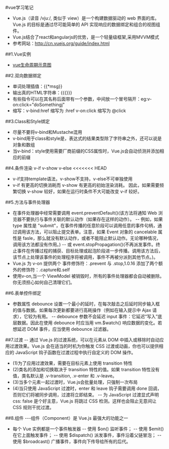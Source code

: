 #vue学习笔记
- Vue.js（读音 /vjuː/, 类似于 view）是一个构建数据驱动的 web 界面的库。Vue.js 的目标是通过尽可能简单的 API 实现响应的数据绑定和组合的视图组件。
- Vue.js结合了react和angularjs的优势，是一个轻量级框架,采用MVVM模式
- 参考网站：http://cn.vuejs.org/guide/index.html

##1.Vue实例

- [vue生命周期示意图](http://cn.vuejs.org/images/lifecycle.png)

##2.双向数据绑定
- 单词处理插值：{{*msg}}
- 输出真的HTML字符串：{{{}}}
- 有些指令可以在其名称后面带有一个参数，中间放一个冒号隔开：eg:v-on:click="doSomethingj"
- 缩写：v-bind:href 缩写为    :href   v-on:click  缩写为  @click

##3.Class和Style绑定
- 尽量不要将v-bind和Mustache混用
- v-bind用于class和style是，表达式的结果类型除了字符串之外，还可以说是对象和数组
- 当v-bind：style使用需要厂商前缀的CSS属性时，Vue.js会自动侦测并添加相应的前缀

##4.条件渲染 v-if v-show v-else
<<<<<<< HEAD
- v-if支持template语法，v-show不支持，v-else不可单独使用
- v-if 有更高的切换消耗而 v-show 有更高的初始渲染消耗。
   因此，如果需要频繁切换 v-show 较好，如果在运行时条件不大可能改变 v-if 较好。
   
##5.方法与事件处理器
- 在事件处理器中经常需要调用 event.preventDefault()(该方法将通知 Web 浏览器不要执行与事件关联的默认动作（如果存在这样的动作）。
-- 例如，如果 type 属性是 "submit"，在事件传播的任意阶段可以调用任意的事件句柄，通过调用该方法，可以阻止提交表单。注意，如果 Event 对象的 cancelable 属性是 fasle，那么就没有默认动作，或者不能阻止默认动作。无论哪种情况，调用该方法都没有作用。)
-- 或 event.stopPropagation()(不再派发事件。终止事件在传播过程的捕获、目标处理或起泡阶段进一步传播。调用该方法后，该节点上处理该事件的处理程序将被调用，事件不再被分派到其他节点。)。
- Vue.js 为 v-on 提供两个 事件修饰符：.prevent 与 .stop,1.0.16 添加了两个额外的修饰符：.capture和.self
- 使用v-on,当一个 ViewModel 被销毁时，所有的事件处理器都会自动被删除。你无须担心如何自己清理它们。

##6.表单控件绑定
- 参数属性 debounce 设置一个最小的延时，在每次敲击之后延时同步输入框的值与数据。如果每次更新都要进行高耗操作（例如在输入提示中 Ajax 请求），它较为有用。
-- debounce 参数不会延迟 input 事件：它延迟“写入”底层数据。因此在使用 debounce 时应当用 vm.$watch() 响应数据的变化。若想延迟 DOM 事件，应当使用 debounce 过滤器。

##7.过渡 
-- 通过 Vue.js 的过渡系统，可以在元素从 DOM 中插入或移除时自动应用过渡效果。Vue.js 会在适当的时机为你触发 CSS 过渡或动画，你也可以提供相应的 JavaScript 钩子函数在过渡过程中执行自定义的 DOM 操作。
- (1)为了应用过渡效果，需要在目标元素上使用 transition 特性
- (2)类名的添加和切换取决于 transition 特性的值。如果 transition 特性没有值，类名默认是 .v-transition, .v-enter 和 .v-leave。
- (3)当多个元素一起过渡时，Vue.js会批量处理，只强制一次布局
- (4)当只使用 JavaScript 过渡时，enter 和 leave 钩子需要调用 done 回调，否则它们将被同步调用，过渡将立即结束。
-- 为 JavaScript 过渡显式声明 css: false 是个好主意，Vue.js 将跳过 CSS 检测。这样也会阻止无意间让 CSS 规则干扰过渡。

##8.组件 ---组件（Component）是 Vue.js 最强大的功能之一
- 每个 Vue 实例都是一个事件触发器
-- 使用 $on() 监听事件；
-- 使用 $emit() 在它上面触发事件；
-- 使用 $dispatch() 派发事件，事件沿着父链冒泡；
-- 使用 $broadcast() 广播事件，事件向下传导给所有的后代。
